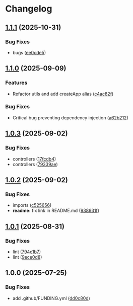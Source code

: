 # Changelog

## [1.1.1](https://github.com/bootgs/boot/compare/v1.1.0...v1.1.1) (2025-10-31)


### Bug Fixes

* bugs ([ee0cde5](https://github.com/bootgs/boot/commit/ee0cde5ce8bb63776ec91c951e9152c482eb1c18))

## [1.1.0](https://github.com/MaksymStoianov/appsscript-boot/compare/v1.0.3...v1.1.0) (2025-09-09)


### Features

* Refactor utils and add createApp alias ([c4ac82f](https://github.com/MaksymStoianov/appsscript-boot/commit/c4ac82fed83df22816c9d065e1ac7028aedce5e9))


### Bug Fixes

* Critical bug preventing dependency injection ([a62b212](https://github.com/MaksymStoianov/appsscript-boot/commit/a62b212376ef6909f6c2e83fd291096b6a5a5bb7))

## [1.0.3](https://github.com/MaksymStoianov/appsscript-boot/compare/v1.0.2...v1.0.3) (2025-09-02)


### Bug Fixes

* controllers ([17fcdb4](https://github.com/MaksymStoianov/appsscript-boot/commit/17fcdb415ee0e7cec98976ff7b0dd6270b78cf02))
* controllers ([79339ae](https://github.com/MaksymStoianov/appsscript-boot/commit/79339ae8109af400ed2e1eb3580f2d2f2cb1946a))

## [1.0.2](https://github.com/MaksymStoianov/appsscript-boot/compare/v1.0.1...v1.0.2) (2025-09-02)


### Bug Fixes

* imports ([c525656](https://github.com/MaksymStoianov/appsscript-boot/commit/c5256565d84c6cd53aa36dd1312d7880044af84a))
* **readme:** fix link in README.md ([938931f](https://github.com/MaksymStoianov/appsscript-boot/commit/938931f39fd3646f2d5b17345d503dd27a6601e3))

## [1.0.1](https://github.com/MaksymStoianov/appsscript-boot/compare/v1.0.0...v1.0.1) (2025-08-31)


### Bug Fixes

* lint ([794c1b7](https://github.com/MaksymStoianov/appsscript-boot/commit/794c1b760aac01e7124c8561d44f42fef69fdf91))
* lint ([9ece0d8](https://github.com/MaksymStoianov/appsscript-boot/commit/9ece0d8733025d82ba75baf0489001c37776b511))

## 1.0.0 (2025-07-25)

### Bug Fixes

- add .github/FUNDING.yml ([dd0c80d](https://github.com/MaksymStoianov/appsscript-boot/commit/dd0c80dfa183001b62cfcd40a1709282b52c5f7c))
